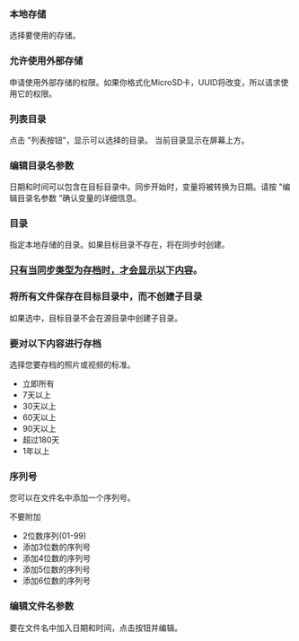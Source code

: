 ### 本地存储

选择要使用的存储。

### 允许使用外部存储

申请使用外部存储的权限。如果你格式化MicroSD卡，UUID将改变，所以请求使用它的权限。

### 列表目录

点击 "列表按钮"，显示可以选择的目录。 当前目录显示在屏幕上方。

### 编辑目录名参数
日期和时间可以包含在目标目录中。同步开始时，变量将被转换为日期。请按 "编辑目录名参数 "确认变量的详细信息。

### 目录
指定本地存储的目录。如果目标目录不存在，将在同步时创建。

### <u>只有当同步类型为存档时，才会显示以下内容</u>。
### 将所有文件保存在目标目录中，而不创建子目录
如果选中，目标目录不会在源目录中创建子目录。
### 要对以下内容进行存档

选择您要存档的照片或视频的标准。

- 立即所有
- 7天以上
- 30天以上
- 60天以上
- 90天以上
- 超过180天
- 1年以上

### 序列号

您可以在文件名中添加一个序列号。

不要附加
- 2位数序列(01-99)
- 添加3位数的序列号
- 添加4位数的序列号
- 添加5位数的序列号
- 添加6位数的序列号

### 编辑文件名参数

要在文件名中加入日期和时间，点击按钮并编辑。